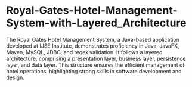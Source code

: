 # Royal-Gates-Hotel-Management-System-with-Layered_Architecture
The Royal Gates Hotel Management System, a Java-based application developed at IJSE Institute, demonstrates proficiency in Java, JavaFX, Maven, MySQL, JDBC, and regex validation. It follows a layered architecture, comprising a presentation layer, business layer, persistence layer, and data layer. This structure ensures the efficient management of hotel operations, highlighting strong skills in software development and design.
